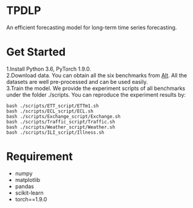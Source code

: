 # TPDLP
An efficient forecasting model for long-term time series forecasting.

# Get Started

1.Install Python 3.6, PyTorch 1.9.0.  
2.Download data. You can obtain all the six benchmarks from [Alt]([URL](https://drive.google.com/drive/folders/1ZOYpTUa82_jCcxIdTmyr0LXQfvaM9vIy?usp=sharing) "Google Drive"). All the datasets are well pre-processed and can be used easily.  
3.Train the model. We provide the experiment scripts of all benchmarks under the folder ./scripts. You can reproduce the experiment results by:  

```shell  
bash ./scripts/ETT_script/ETTm1.sh
bash ./scripts/ECL_script/ECL.sh
bash ./scripts/Exchange_script/Exchange.sh
bash ./scripts/Traffic_script/Traffic.sh
bash ./scripts/Weather_script/Weather.sh
bash ./scripts/ILI_script/Illness.sh
```

# Requirement
* numpy
* matplotlib
* pandas
* scikit-learn
* torch==1.9.0
